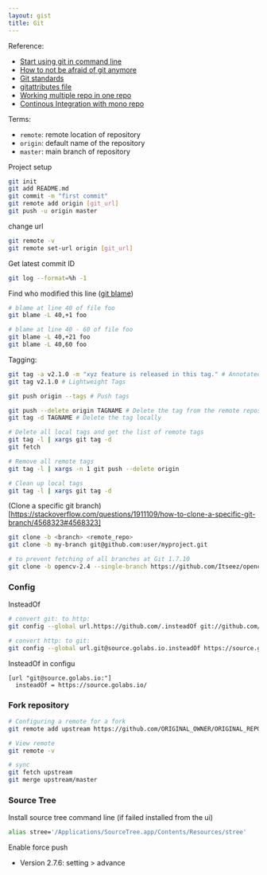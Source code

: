 ```yaml
---
layout: gist
title: Git
---
```


Reference:
- [Start using git in command line](https://docs.gitlab.com/ee/gitlab-basics/start-using-git.html)
- [How to not be afraid of git anymore](https://medium.freecodecamp.org/how-not-to-be-afraid-of-git-anymore-fe1da7415286)
- [Git standards](https://gist.github.com/carlmjohnson/9c3a4507b432c5a03acd1e8830a02a50)
- [gitattributes file](https://medium.com/@pablorsk/be-a-git-ninja-the-gitattributes-file-e58c07c9e915)
- [Working multiple repo in one repo](https://medium.com/@patrickleet/mono-repo-or-multi-repo-why-choose-one-when-you-can-have-both-e9c77bd0c668)
- [Continous Integration with mono repo](https://hackernoon.com/continuous-integration-in-projects-using-monorepo-9b828d7a8dfa)

Terms:
- `remote`: remote location of repository
- `origin`: default name of the repository
- `master`: main branch of repository

Project setup
```bash
git init
git add README.md
git commit -m "first commit"
git remote add origin [git_url]
git push -u origin master
```

change url
```bash
git remote -v
git remote set-url origin [git_url]
```

Get latest commit ID
```bash
git log --format=%h -1
```

Find who modified this line ([git blame](https://git-scm.com/docs/git-blame))
```bash
# blame at line 40 of file foo
git blame -L 40,+1 foo

# blame at line 40 - 60 of file foo
git blame -L 40,+21 foo
git blame -L 40,60 foo
```

Tagging:
```bash
git tag -a v2.1.0 -m "xyz feature is released in this tag." # Annotated Tags
git tag v2.1.0 # Lightweight Tags

git push origin --tags # Push tags

git push --delete origin TAGNAME # Delete the tag from the remote repository
git tag -d TAGNAME # Delete the tag locally

# Delete all local tags and get the list of remote tags
git tag -l | xargs git tag -d
git fetch

# Remove all remote tags
git tag -l | xargs -n 1 git push --delete origin

# Clean up local tags
git tag -l | xargs git tag -d
```

(Clone a specific git branch)[https://stackoverflow.com/questions/1911109/how-to-clone-a-specific-git-branch/4568323#4568323]
```bash
git clone -b <branch> <remote_repo>
git clone -b my-branch git@github.com:user/myproject.git 

# to prevent fetching of all branches at Git 1.7.10
git clone -b opencv-2.4 --single-branch https://github.com/Itseez/opencv.git
```


### Config

InsteadOf
```sh
# convert git: to http:
git config --global url.https://github.com/.insteadOf git://github.com/

# convert http: to git:
git config --global url.git@source.golabs.io.insteadOf https://source.golabs.io
```

InsteadOf in configu
```
[url "git@source.golabs.io:"]
  insteadOf = https://source.golabs.io/
```


### Fork repository

```sh
# Configuring a remote for a fork
git remote add upstream https://github.com/ORIGINAL_OWNER/ORIGINAL_REPOSITORY.git

# View remote
git remote -v

# sync
git fetch upstream
git merge upstream/master
```


### Source Tree

Install source tree command line (if failed installed from the ui)
```sh
alias stree='/Applications/SourceTree.app/Contents/Resources/stree'
```

Enable force push
- Version 2.7.6: setting > advance
